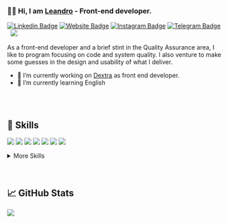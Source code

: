### :man_technologist: Hi, I am [Leandro](https://lcpereira.github.io) - Front-end developer.

[![Linkedin Badge](https://img.shields.io/badge/-LinkedIn-0e76a8?style=flat-square&logo=Linkedin&logoColor=white)](https://linkedin.com/in/leandro9893)
[![Website Badge](https://img.shields.io/badge/Website-3b5998?style=flat-square&logo=google-chrome&logoColor=white)](https://lcpereira.github.io/)
[![Instagram Badge](https://img.shields.io/badge/-Instagram-e4405f?style=flat-square&logo=Instagram&logoColor=white)](https://instagram.com/lcpereira.dev/)
[![Telegram Badge](https://img.shields.io/badge/-Telegram-0088cc?style=flat-square&logo=Telegram&logoColor=white)](https://t.me/lcpereira_dev)
 &nbsp; ![](https://visitor-badge.glitch.me/badge?page_id=lcpereira.lcpereira)

As a front-end developer and a brief stint in the Quality Assurance area, I like to program focusing on code and system quality. I also venture to make some guesses in the design and usability of what I deliver.

- 🔭 I’m currently working on [Dextra](https://www.dextra.com.br/) as front end developer.
- 🌱 I’m currently learning English

<br>
<br>

## 💼 Skills

![](https://img.shields.io/badge/Code-JavaScript-informational?style=flat&logo=JavaScript&logoColor=white&color=8B5CF6)
![](https://img.shields.io/badge/Code-TypeScript-informational?style=flat&logo=TypeScript&logoColor=white&color=8B5CF6)
![](https://img.shields.io/badge/Code-Angular-informational?style=flat&logo=angular&logoColor=white&color=8B5CF6)
![](https://img.shields.io/badge/Code-AngularJS-informational?style=flat&logo=angularjs&logoColor=white&color=8B5CF6)
![](https://img.shields.io/badge/Code-React-informational?style=flat&logo=react&logoColor=white&color=8B5CF6)
![](https://img.shields.io/badge/Code-jQuery-informational?style=flat&logo=jQuery&logoColor=white&color=8B5CF6)
![](https://img.shields.io/badge/Code-Node-informational?style=flat&logo=node.js&logoColor=white&color=8B5CF6)

<details>
<summary>More Skills</summary>
<br>

![](https://img.shields.io/badge/Style-CSS-informational?style=flat&logo=css3&logoColor=white&color=8B5CF6)
![](https://img.shields.io/badge/Style-Sass-informational?style=flat&logo=Sass&logoColor=white&color=8B5CF6)
![](https://img.shields.io/badge/Style-TailwindCSS-informational?style=flat&logo=tailwind-css&logoColor=white&color=8B5CF6)

<br>

![](https://img.shields.io/badge/Toolkit-Webpack-informational?style=flat&logo=webpack&logoColor=white&color=8B5CF6)
![](https://img.shields.io/badge/Toolkit-Gulp-informational?style=flat&logo=gulp&logoColor=white&color=8B5CF6)
![](https://img.shields.io/badge/Toolkit-Grunt-informational?style=flat&logo=grunt&logoColor=white&color=8B5CF6)

<br>

![](https://img.shields.io/badge/Test-Jasmine-informational?style=flat&logo=Jasmine&logoColor=white&color=8B5CF6)
![](https://img.shields.io/badge/Test-Jest-informational?style=flat&logo=jest&logoColor=white&color=8B5CF6)
![](https://img.shields.io/badge/Test-Codecov-informational?style=flat&logo=codecov&logoColor=white&color=8B5CF6)

<br>

![](https://img.shields.io/badge/Tools-VSCODE-informational?style=flat&logo=visual-studio-code&logoColor=white&color=8B5CF6)
![](https://img.shields.io/badge/Tools-TravisCI-informational?style=flat&logo=travis&logoColor=white&color=8B5CF6)
![](https://img.shields.io/badge/Tools-NGINX-informational?style=flat&logo=nginx&logoColor=white&color=8B5CF6)
![](https://img.shields.io/badge/Tools-Jenkins-informational?style=flat&logo=jenkins&logoColor=white&color=8B5CF6)
![](https://img.shields.io/badge/Tools-SonarQube-informational?style=flat&logo=SonarQube&logoColor=white&color=8B5CF6)
![](https://img.shields.io/badge/Tools-NPM-informational?style=flat&logo=npm&logoColor=white&color=8B5CF6)
![](https://img.shields.io/badge/Tools-Git-informational?style=flat&logo=Git&logoColor=white&color=8B5CF6)
![](https://img.shields.io/badge/Tools-GitHub-informational?style=flat&logo=GitHub&logoColor=white&color=8B5CF6)
![](https://img.shields.io/badge/Tools-GitLab-informational?style=flat&logo=GitLab&logoColor=white&color=8B5CF6)
![](https://img.shields.io/badge/Tools-Bitbucket-informational?style=flat&logo=Bitbucket&logoColor=white&color=8B5CF6)
![](https://img.shields.io/badge/Tools-Jira-informational?style=flat&logo=Jira-Software&logoColor=white&color=8B5CF6)
![](https://img.shields.io/badge/Tools-Linux-informational?style=flat&logo=linux&logoColor=white&color=8B5CF6)

</details>

<br>
<br>

## &#x1f4c8; GitHub Stats
<p>
  <img align="center" src="https://github-readme-stats.vercel.app/api/top-langs/?username=lcpereira&layout=compact&theme=vue-dark" />
</p>

